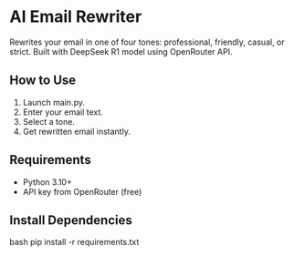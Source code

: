 
# AI Email Rewriter

Rewrites your email in one of four tones: professional, friendly, casual, or strict. Built with DeepSeek R1 model using OpenRouter API.

## How to Use

1. Launch main.py.
2. Enter your email text.
3. Select a tone.
4. Get rewritten email instantly.

## Requirements

* Python 3.10+
* API key from OpenRouter (free)

## Install Dependencies

bash
pip install -r requirements.txt
